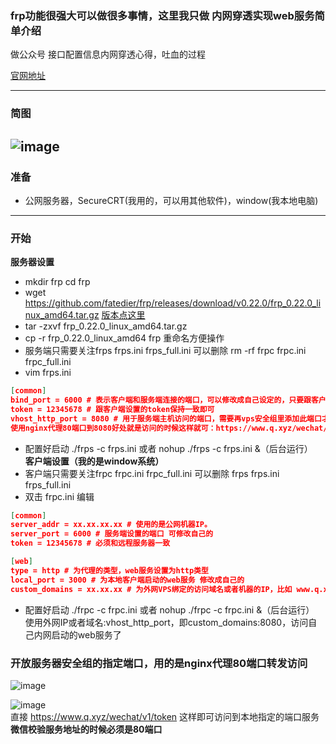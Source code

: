### frp功能很强大可以做很多事情，这里我只做 内网穿透实现web服务简单介绍  
做公众号 接口配置信息内网穿透心得，吐血的过程  

[官网地址](https://github.com/fatedier/frp)

----
### 简图
![image](https://user-images.githubusercontent.com/21699695/120302054-13879100-c300-11eb-81d8-3d06097b3990.png)
----
### 准备
* 公网服务器，SecureCRT(我用的，可以用其他软件)，window(我本地电脑)  
----
### 开始
**服务器设置**
* mkdir frp  cd frp
* wget https://github.com/fatedier/frp/releases/download/v0.22.0/frp_0.22.0_linux_amd64.tar.gz [版本点这里](https://github.com/fatedier/frp/releases)  
* tar -zxvf frp_0.22.0_linux_amd64.tar.gz  
* cp -r frp_0.22.0_linux_amd64 frp 重命名方便操作  
* 服务端只需要关注frps frps.ini frps_full.ini 可以删除 rm -rf frpc frpc.ini frpc_full.ini
* vim frps.ini
```json
[common]
bind_port = 6000 # 表示客户端和服务端连接的端口，可以修改成自己设定的，只要跟客户端的bind_port保持一致就可以
token = 12345678 # 跟客户端设置的token保持一致即可
vhost_http_port = 8080 # 用于服务端主机访问的端口，需要再vps安全组里添加此端口才行。或者这里使用80端口nginx内部转发到8080也可
使用nginx代理80端口到8080好处就是访问的时候这样就可：https://www.q.xyz/wechat/v1/token，不然https://www.q.xyz:8080/wechat/v1/token
```
* 配置好启动 ./frps -c frps.ini 或者 nohup ./frps -c frps.ini &（后台运行）  
**客户端设置（我的是window系统）**
* 客户端只需要关注frpc frpc.ini frpc_full.ini 可以删除 frps frps.ini frps_full.ini  
* 双击 frpc.ini 编辑
```json
[common]
server_addr = xx.xx.xx.xx # 使用的是公网机器IP。
server_port = 6000 # 服务端设置的端口 可修改自己的
token = 12345678 # 必须和远程服务器一致

[web]
type = http # 为代理的类型，web服务设置为http类型
local_port = 3000 # 为本地客户端启动的web服务 修改成自己的
custom_domains = xx.xx.xx # 为外网VPS绑定的访问域名或者机器的IP，比如 www.q.xyz
```
* 配置好启动 ./frpc -c frpc.ini 或者 nohup ./frpc -c frpc.ini &（后台运行）  
使用外网IP或者域名:vhost_http_port，即custom_domains:8080，访问自己内网启动的web服务了

### 开放服务器安全组的指定端口，用的是nginx代理80端口转发访问
![image](https://user-images.githubusercontent.com/21699695/121775208-c8e7fd80-cbb8-11eb-9441-161f841645c6.png)

![image](https://user-images.githubusercontent.com/21699695/120308882-2a7db180-c307-11eb-9dc3-0104a99b829e.png)  
直接 https://www.q.xyz/wechat/v1/token 这样即可访问到本地指定的端口服务  
**微信校验服务地址的时候必须是80端口**
